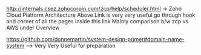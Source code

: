 http://internals.csez.zohocorpin.com/zcp/help/scheduler.html -> Zoho Cloud Platform Architecture
Above Link is very very useful go through hook and corner of all the pages inside this link Mainly comparison b/w zcp vs AWS under Overview


https://github.com/donnemartin/system-design-primer#domain-name-system  --> Very Very Useful for preparation
